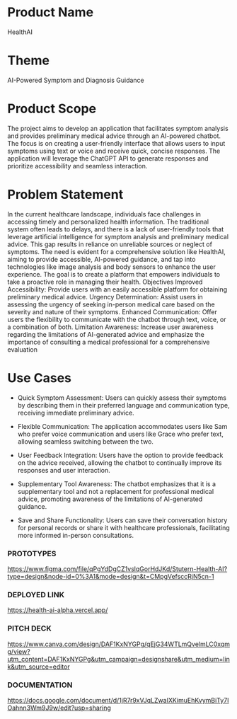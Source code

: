 # Product Name 
HealthAI

# Theme
AI-Powered Symptom and Diagnosis Guidance

# Product Scope
The project aims to develop an application that facilitates symptom analysis and provides preliminary medical advice through an AI-powered chatbot. The focus is on creating a user-friendly interface that allows users to input symptoms using text or voice and receive quick, concise responses. The application will leverage the ChatGPT API to generate responses and prioritize accessibility and seamless interaction.

# Problem Statement
In the current healthcare landscape, individuals face challenges in accessing timely and personalized health information. The traditional system often leads to delays, and there is a lack of user-friendly tools that leverage artificial intelligence for symptom analysis and preliminary medical advice. This gap results in reliance on unreliable sources or neglect of symptoms. The need is evident for a comprehensive solution like HealthAI, aiming to provide accessible, AI-powered guidance, and tap into technologies like image analysis and body sensors to enhance the user experience. The goal is to create a platform that empowers individuals to take a proactive role in managing their health.
Objectives
Improved Accessibility: Provide users with an easily accessible platform for obtaining preliminary medical advice.
Urgency Determination: Assist users in assessing the urgency of seeking in-person medical care based on the severity and nature of their symptoms.
Enhanced Communication: Offer users the flexibility to communicate with the chatbot through text, voice, or a combination of both.
Limitation Awareness: Increase user awareness regarding the limitations of AI-generated advice and emphasize the importance of consulting a medical professional for a comprehensive evaluation

# Use Cases
* Quick Symptom Assessment: Users can quickly assess their symptoms by describing them in their preferred language and communication type, receiving immediate preliminary advice.

* Flexible Communication: The application accommodates users like Sam who prefer voice communication and users like Grace who prefer text, allowing seamless switching between the two.

* User Feedback Integration: Users have the option to provide feedback on the advice received, allowing the chatbot to continually improve its responses and user interaction.

* Supplementary Tool Awareness: The chatbot emphasizes that it is a supplementary tool and not a replacement for professional medical advice, promoting awareness of the limitations of AI-generated guidance.

* Save and Share Functionality: Users can save their conversation history for personal records or share it with healthcare professionals, facilitating more informed in-person consultations.


### PROTOTYPES
https://www.figma.com/file/qPgYdDgCZ1vslqGorHdJKd/Stutern-Health-AI?type=design&node-id=0%3A1&mode=design&t=CMpgVefsccRjN5cn-1 

### DEPLOYED LINK
https://health-ai-alpha.vercel.app/  

### PITCH DECK
https://www.canva.com/design/DAF1KxNYGPg/qEjG34WTLmQvelmLC0xqmg/view?utm_content=DAF1KxNYGPg&utm_campaign=designshare&utm_medium=link&utm_source=editor 

### DOCUMENTATION
https://docs.google.com/document/d/1jR7r9xVJqLZwaIXKimuEhKvymBiTy7IOahnn3Wm9J9w/edit?usp=sharing
